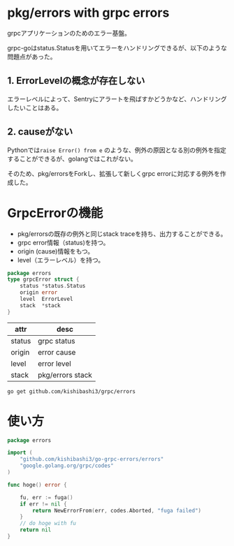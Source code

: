 # pkg/errors with grpc errors

grpcアプリケーションのためのエラー基盤。


grpc-goはstatus.Statusを用いてエラーをハンドリングできるが、以下のような問題点があった。

## 1. ErrorLevelの概念が存在しない  

エラーレベルによって、Sentryにアラートを飛ばすかどうかなど、ハンドリングしたいことはある。

## 2. causeがない
 
Pythonでは`raise Error() from e` のような、例外の原因となる別の例外を指定することができるが、golangではこれがない。

そのため、pkg/errorsをForkし、拡張して新しくgrpc errorに対応する例外を作成した。


# GrpcErrorの機能

* pkg/errorsの既存の例外と同じstack traceを持ち、出力することができる。
* grpc error情報（status)を持つ。
* origin (cause)情報をもつ。
* level（エラーレベル）を持つ。


```go
package errors
type grpcError struct {
	status *status.Status
	origin error
	level  ErrorLevel
	stack  *stack
}
```

attr | desc
---|---
status | grpc status
origin | error cause
level | error level
stack | pkg/errors stack





`go get github.com/kishibashi3/grpc/errors`


# 使い方

```go
package errors

import (
	"github.com/kishibashi3/go-grpc-errors/errors"
	"google.golang.org/grpc/codes"
)

func hoge() error {

	fu, err := fuga()
	if err != nil {
		return NewErrorFrom(err, codes.Aborted, "fuga failed")
	}
	// do hoge with fu
	return nil
}
```

